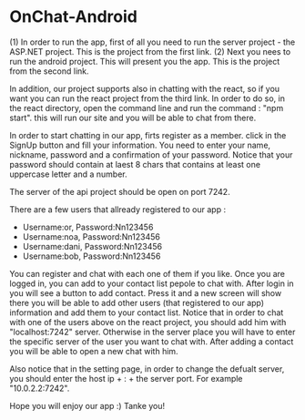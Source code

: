 # OnChat-Android

(1) In order to run the app, first of all you need to run the server project - the ASP.NET project. This is the project from the first link.
(2) Next you nees to run the android project. This will present you the app. This is the project from the second link.

In addition, our project supports also in chatting with the react, so if you want you can run the react project from the third link.
In order to do so, in the react directory, open the command line and run the command : "npm start". this will run our site and you will be able to chat from there.

In order to start chatting in our app, firts register as a member. click in the SignUp button and fill your information. You need to enter your name, nickname, password and a confirmation of your password. Notice that your password should contain at laest 8 chars that contains at least one uppercase letter and a number.

The server of the api project should be open on port 7242.

There are a few users that allready registered to our app :
* Username:or, Password:Nn123456
* Username:noa, Password:Nn123456
* Username:dani, Password:Nn123456
* Username:bob, Password:Nn123456

You can register and chat with each one of them if you like.
Once you are logged in, you can add to your contact list pepole to chat with. After login in you will see a button to add contact. Press it and a new screen will show there you will be able to add other users (that registered to our app) information and add them to your contact list. 
Notice that in order to chat with one of the users above on the react project, you should add him with "localhost:7242" server.
Otherwise in the server place you will have to enter the specific server of the user you want to chat with.
After adding a contact you will be able to open a new chat with him.

Also notice that in the setting page, in order to change the defualt server, you should enter the host ip + : + the server port. For example "10.0.2.2:7242".

Hope you will enjoy our app :)
Tanke you!





